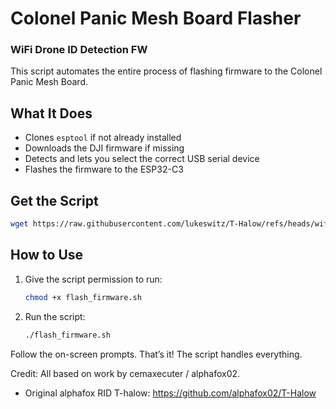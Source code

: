 # Colonel Panic Mesh Board Flasher
### WiFi Drone ID Detection FW

This script automates the entire process of flashing firmware to the Colonel Panic Mesh Board.

## What It Does
- Clones `esptool` if not already installed  
- Downloads the DJI firmware if missing  
- Detects and lets you select the correct USB serial device  
- Flashes the firmware to the ESP32-C3

## Get the Script
```bash
wget https://raw.githubusercontent.com/lukeswitz/T-Halow/refs/heads/wifi_rid_mesh/firmware/firmware_Xiao_c3_Mesh_RID_Scanner_WiFi/flashDJI.sh
```

## How to Use  
1. Give the script permission to run:  
   ```bash
   chmod +x flash_firmware.sh
   ```
  
2. Run the script:
   ```bash
   ./flash_firmware.sh
   ```

Follow the on-screen prompts.
That’s it! The script handles everything.

Credit: All based on work by cemaxecuter / alphafox02.

- Original alphafox RID T-halow: https://github.com/alphafox02/T-Halow

